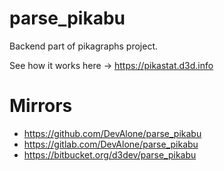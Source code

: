 # parse_pikabu

Backend part of pikagraphs project.

See how it works here -> https://pikastat.d3d.info

# Mirrors

- https://github.com/DevAlone/parse_pikabu
- https://gitlab.com/DevAlone/parse_pikabu
- https://bitbucket.org/d3dev/parse_pikabu
